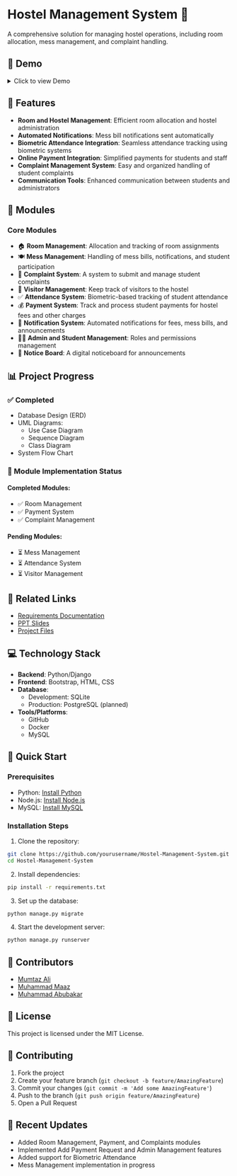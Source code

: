 # Hostel Management System 🏢

A comprehensive solution for managing hostel operations, including room allocation, mess management, and complaint handling.

## 🎥 Demo

<details>
<summary>Click to view Demo</summary>
<img src="https://github.com/user-attachments/assets/36470fa8-a4af-4a40-8f9c-e5a9724e1b75" width="400" alt="Screenshot 1" />
<img src="https://github.com/user-attachments/assets/931c8686-ae12-4a53-a942-ae11b3470b2e" width="400" alt="Screenshot 2" />
<img src="https://github.com/user-attachments/assets/6c49f6b1-0a2f-45d7-add9-46d75e8c29a9" width="400" alt="Screenshot 3" />
<img src="https://github.com/user-attachments/assets/83bbfaa8-e909-4657-82f1-73020d1e6e74" width="400" alt="Screenshot 4" />
<img src="https://github.com/user-attachments/assets/a9e67dab-683b-4a3a-be7b-9dfff181d90d" width="400" alt="Screenshot 5" />
<img src="https://github.com/user-attachments/assets/53fc4a10-369a-4543-860d-c82a8f9e2f54" width="400" alt="Screenshot 6" />
<img src="https://github.com/user-attachments/assets/82d9a604-df1f-47fb-938c-8daedf6070a7" width="400" alt="Screenshot 7" />
<img src="https://github.com/user-attachments/assets/3d7ce6b3-4e28-48df-8f34-7c06a557290a" width="400" alt="Screenshot 8" />
<img src="https://github.com/user-attachments/assets/f74e3a5c-6c75-4f7d-ad1b-374665d7cbe4" width="400" alt="Screenshot 9" />
<img src="https://github.com/user-attachments/assets/7c9a9da2-ebd6-4101-aaaa-63c3a545ab1f" width="400" alt="Screenshot 10" />
<img src="https://github.com/user-attachments/assets/b7433909-61ae-4324-a7f2-0379eb326d4f" width="400" alt="Screenshot 11" />
<img src="https://github.com/user-attachments/assets/698d986d-5d06-4b62-b3cc-be69359e3324" width="400" alt="Screenshot 12" />
<img src="https://github.com/user-attachments/assets/4a68ebaa-9d45-426d-8279-4632236f4e79" width="400" alt="Screenshot 13" />
<img src="https://github.com/user-attachments/assets/41dc39e7-43a8-4b59-9244-1151c5c2aa59" width="400" alt="Screenshot 14" />
</details>

## 🌟 Features
- **Room and Hostel Management**: Efficient room allocation and hostel administration
- **Automated Notifications**: Mess bill notifications sent automatically
- **Biometric Attendance Integration**: Seamless attendance tracking using biometric systems
- **Online Payment Integration**: Simplified payments for students and staff
- **Complaint Management System**: Easy and organized handling of student complaints
- **Communication Tools**: Enhanced communication between students and administrators

## 📱 Modules
### Core Modules
- 🏠 **Room Management**: Allocation and tracking of room assignments
- 🍽️ **Mess Management**: Handling of mess bills, notifications, and student participation
- 📝 **Complaint System**: A system to submit and manage student complaints
- 👥 **Visitor Management**: Keep track of visitors to the hostel
- ✅ **Attendance System**: Biometric-based tracking of student attendance
- 💰 **Payment System**: Track and process student payments for hostel fees and other charges
- 🔔 **Notification System**: Automated notifications for fees, mess bills, and announcements
- 👨‍💼 **Admin and Student Management**: Roles and permissions management
- 📢 **Notice Board**: A digital noticeboard for announcements

## 📊 Project Progress
### ✅ Completed
- Database Design (ERD)
- UML Diagrams:
  - Use Case Diagram
  - Sequence Diagram
  - Class Diagram
- System Flow Chart

### 🚧 Module Implementation Status
#### Completed Modules:
- ✅ Room Management
- ✅ Payment System
- ✅ Complaint Management

#### Pending Modules:
- ⏳ Mess Management
- ⏳ Attendance System
- ⏳ Visitor Management

## 🔗 Related Links
- [Requirements Documentation](#)
- [PPT Slides](#)
- [Project Files](#)

## 💻 Technology Stack
- **Backend**: Python/Django
- **Frontend**: Bootstrap, HTML, CSS
- **Database**: 
  - Development: SQLite
  - Production: PostgreSQL (planned)
- **Tools/Platforms**: 
  - GitHub
  - Docker
  - MySQL

## 🚀 Quick Start

### Prerequisites
- Python: [Install Python](https://python.org)
- Node.js: [Install Node.js](https://nodejs.org)
- MySQL: [Install MySQL](https://mysql.com)

### Installation Steps

1. Clone the repository:
```bash
git clone https://github.com/yourusername/Hostel-Management-System.git
cd Hostel-Management-System
```

2. Install dependencies:
```bash
pip install -r requirements.txt
```

3. Set up the database:
```bash
python manage.py migrate
```

4. Start the development server:
```bash
python manage.py runserver
```
## 👥 Contributors

- [Mumtaz Ali](https://github.com/mumtazali)
- [Muhammad Maaz](https://github.com/muhammadmaaz)
- [Muhammad Abubakar](https://github.com/muhammadabubakar)

## 📄 License
This project is licensed under the MIT License.

## 🤝 Contributing
1. Fork the project
2. Create your feature branch (`git checkout -b feature/AmazingFeature`)
3. Commit your changes (`git commit -m 'Add some AmazingFeature'`)
4. Push to the branch (`git push origin feature/AmazingFeature`)
5. Open a Pull Request

## 📝 Recent Updates
- Added Room Management, Payment, and Complaints modules
- Implemented Add Payment Request and Admin Management features
- Added support for Biometric Attendance
- Mess Management implementation in progress
